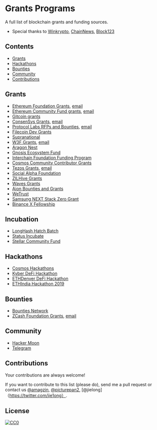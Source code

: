 # Grants Programs

A full list of blockchain grants and funding sources.

* Special thanks to [Winkrypto](http://winkrypto.com), [ChainNews](http://chainnews.com), [Block123](http://block123.com)


## Contents

- [Grants](#grants)
- [Hackathons](#hackathons)
- [Bounties](#bounties)
- [Community](#community)
- [Contributions](#contributions)


<a name="grants" />

## Grants

- [Ethereum Foundation Grants](https://github.com/hackermoonio/grants/blob/master/ethereum-foundation-grants.md), [email](mailto:grants@ethereum.org)
- [Ethereum Community Fund grants](https://ecfnetwork2.wpengine.com/supporting-projects/), [email](mailto:qj@ecf.network)
- [Gitcoin grants](https://gitcoin.co/grants/)
- [ConsenSys Grants](https://consensys.net/grants/), [email](mailto:grants@consensys.net)
- [Protocol Labs RFPs and Bounties](https://github.com/protocol/research-RFPs), [email](mailto:rfp@protocol.ai)
- [Filecoin Dev Grants](https://github.com/filecoin-project/devgrants)
- [Supranational](https://github.com/supranational)
- [W3F Grants](https://medium.com/web3foundation/tagged/grant), [email](mailto:grants@web3.foundation)
- [Aragon Nest](https://github.com/aragon/nest)
- [Gnosis Ecosystem Fund](https://github.com/gnosis/GECO)
- [Interchain Foundation Funding Program](https://github.com/interchainio/funding/tree/master/projects)
- [Cosmos Community Contributor Grants](https://blog.cosmos.network/cosmos-community-contributor-grants-75e24532c261)
- [Tezos Grants](https://tezos.foundation/news/announcing-third-cohort-of-tezos-ecosystem-grants), [email](mailto:grants@tezos.com)
- [Social Alpha Foundation](https://www.socialalphafoundation.org/saf-grantee/)
- [ZILHive Grants](https://zilliqa.com/zilhive)
- [Waves Grants](https://waveslabs.com/grants)
- [Aion Bounties and Grants](https://theoan.com/)
- [WeTrust](https://grants.wetrust.io/)
- [Samsung NEXT Stack Zero Grant](https://samsungnext.com/whats-next/category/podcasts/decentralization-samsung-next-stack-zero-grant-recipients/)
- [Binance X Fellowship](https://binancex.dev/fellowship.html)


<a name="incubation" />

## Incubation

- [LongHash Hatch Batch](https://www.longhashventures.com/incubation/)
- [Status Incubate](https://our.status.im/tag/incubate/)
- [Stellar Community Fund](https://stellarcommunity.fund/)

<a name="hackathons" />

## Hackathons

- [Cosmos Hackathons](https://blog.cosmos.network/tagged/hackathons)
- [Kyber DeFi Hackathon](https://blog.kyber.network/kyberdefi-hackathon-meet-the-winners-bea5bc9ec983)
- [ETHDenver DeFi Hackathon](https://alchemy-xdai.daostack.io/dao/0xe248a76a4a84667c859eb51b9af6dea29e52f139/crx/proposal/0xc2584683cbf5f10af39fb2b79b62ff967608a9e179241e0fce9c8f6dbd6a579a)
- [ETHIndia Hackathon 2019](https://blog.kyber.network/ethindia-2019-recap-af41c655a73c)

<a name="bounties" />

## Bounties

- [Bounties Network](https://explorer.bounties.network/explorer)
- [ZCash Foundation Grants](https://www.zfnd.org/grants/), [email](mailto:contact@zfnd.org)


<a name="community" />

## Community
* [Hacker Moon](https://www.hackermoon.io/)
* [Telegram](https://t.me/)


<a name="contributions" />

## Contributions

Your contributions are always welcome!

If you want to contribute to this list (please do), send me a pull request or contact us [@amagzin](https://twitter.com/amagzin), [@picturepan2](https://twitter.com/picturepan2), [@jielong]（https://twitter.com/jie1ong）.


## License

[![CC0](https://mirrors.creativecommons.org/presskit/buttons/88x31/svg/cc-zero.svg)](https://creativecommons.org/publicdomain/zero/1.0/)

